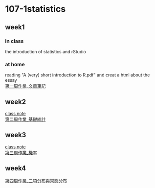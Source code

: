 # 107-1statistics

## week1
### in class
the introduction of statistics and rStudio
### at home
reading "A (very) short introduction to R.pdf" and creat a html about the essay<br/>
[第一周作業_文章筆記](https://yangkailing.github.io/107-1statistics/week1/hw1.html)

## week2
[class note](https://github.com/yangkailing/107-1statistics/tree/master/week2)<br/>
[第二周作業_基礎統計](https://yangkailing.github.io/107-1statistics/week2/homework2.html)

## week3
[class note](https://github.com/yangkailing/107-1statistics/tree/master/week3)<br/>
[第三周作業_機率](https://yangkailing.github.io/107-1statistics/week3/homework3.html)

## week4
[第四周作業_二項分布與常態分布](https://yangkailing.github.io/107-1statistics/week4/homework4.html)
